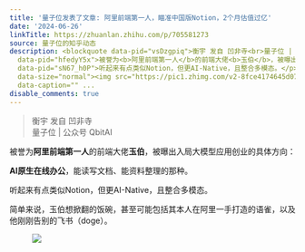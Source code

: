 ```yaml
---
title: '量子位发表了文章: 阿里前端第一人，瞄准中国版Notion，2个月估值过亿'
date: '2024-06-26'
linkTitle: https://zhuanlan.zhihu.com/p/705581273
source: 量子位的知乎动态
description: <blockquote data-pid="vsDzgpiq">衡宇 发自 凹非寺<br>量子位 | 公众号 QbitAI</blockquote><p
  data-pid="hfedyY5x">被誉为<b>阿里前端第一人</b>的前端大佬<b>玉伯</b>，被曝出入局大模型应用创业的具体方向：</p><p data-pid="xWRPpk6J"><b>AI原生在线办公</b>，能读写文档、能资料整理的那种。</p><p
  data-pid="sN67_h0P">听起来有点类似Notion，但更AI-Native，且整合多模态。</p><p data-pid="ubpsM_Eg">简单来说，玉伯想掀翻的饭碗，甚至可能包括其本人在阿里一手打造的语雀，以及他刚刚告别的飞书（doge）。</p><figure
  data-size="normal"><img src="https://pic1.zhimg.com/v2-8fce4174645d07fa99ca70f478ea1970_b.gif"
  data-caption="" ...
disable_comments: true
---
```

<blockquote data-pid="vsDzgpiq">衡宇 发自 凹非寺<br>量子位 | 公众号 QbitAI</blockquote><p data-pid="hfedyY5x">被誉为<b>阿里前端第一人</b>的前端大佬<b>玉伯</b>，被曝出入局大模型应用创业的具体方向：</p><p data-pid="xWRPpk6J"><b>AI原生在线办公</b>，能读写文档、能资料整理的那种。</p><p data-pid="sN67_h0P">听起来有点类似Notion，但更AI-Native，且整合多模态。</p><p data-pid="ubpsM_Eg">简单来说，玉伯想掀翻的饭碗，甚至可能包括其本人在阿里一手打造的语雀，以及他刚刚告别的飞书（doge）。</p><figure data-size="normal"><img src="https://pic1.zhimg.com/v2-8fce4174645d07fa99ca70f478ea1970_b.gif" data-caption="" ...
